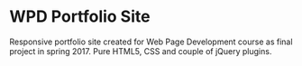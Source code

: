 # WPD Portfolio Site

Responsive portfolio site created for Web Page Development course as final project in spring 2017. Pure HTML5, CSS and couple of jQuery plugins.